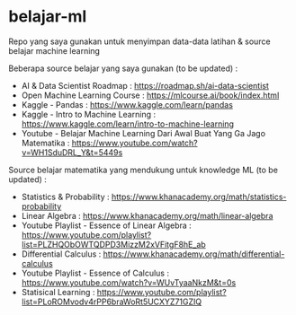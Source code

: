 # belajar-ml
Repo yang saya gunakan untuk menyimpan data-data latihan & source belajar machine learning

Beberapa source belajar yang saya gunakan (to be updated) :
- AI & Data Scientist Roadmap : https://roadmap.sh/ai-data-scientist
- Open Machine Learning Course : https://mlcourse.ai/book/index.html
- Kaggle - Pandas : https://www.kaggle.com/learn/pandas
- Kaggle - Intro to Machine Learning : https://www.kaggle.com/learn/intro-to-machine-learning
- Youtube - Belajar Machine Learning Dari Awal Buat Yang Ga Jago Matematika : https://www.youtube.com/watch?v=WH1SduDRL_Y&t=5449s

Source belajar matematika yang mendukung untuk knowledge ML (to be updated) :
- Statistics & Probability : https://www.khanacademy.org/math/statistics-probability
- Linear Algebra : https://www.khanacademy.org/math/linear-algebra
- Youtube Playlist - Essence of Linear Algebra : https://www.youtube.com/playlist?list=PLZHQObOWTQDPD3MizzM2xVFitgF8hE_ab
- Differential Calculus : https://www.khanacademy.org/math/differential-calculus
- Youtube Playlist - Essence of Calculus : https://www.youtube.com/watch?v=WUvTyaaNkzM&t=0s
- Statisical Learning : https://www.youtube.com/playlist?list=PLoROMvodv4rPP6braWoRt5UCXYZ71GZIQ
